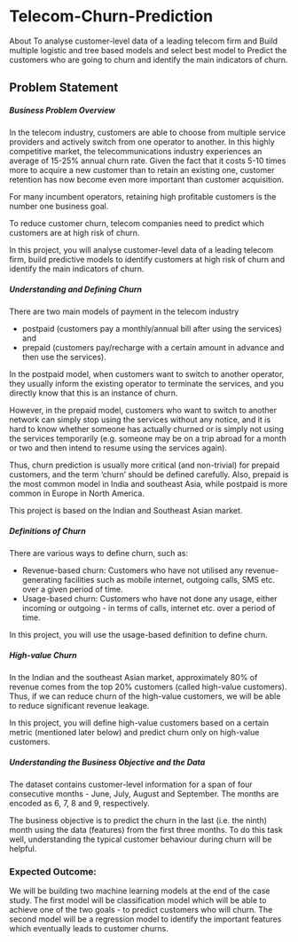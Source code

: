 # Telecom-Churn-Prediction
About To analyse customer-level data of a leading telecom firm and Build multiple logistic and tree based models and select best model to Predict the customers who are going to churn and identify the main indicators of churn.


## Problem Statement
 

##### Business Problem Overview
In the telecom industry, customers are able to choose from multiple service providers and actively switch from one operator to another. In this highly competitive market, the telecommunications industry experiences an average of 15-25% annual churn rate. Given the fact that it costs 5-10 times more to acquire a new customer than to retain an existing one, customer retention has now become even more important than customer acquisition.

For many incumbent operators, retaining high profitable customers is the number one business goal.

To reduce customer churn, telecom companies need to predict which customers are at high risk of churn.

In this project, you will analyse customer-level data of a leading telecom firm, build predictive models to identify customers at high risk of churn and identify the main indicators of churn.

##### Understanding and Defining Churn
There are two main models of payment in the telecom industry 
- postpaid (customers pay a monthly/annual bill after using the services) and 
- prepaid (customers pay/recharge with a certain amount in advance and then use the services).

In the postpaid model, when customers want to switch to another operator, they usually inform the existing operator to terminate the services, and you directly know that this is an instance of churn.

However, in the prepaid model, customers who want to switch to another network can simply stop using the services without any notice, and it is hard to know whether someone has actually churned or is simply not using the services temporarily (e.g. someone may be on a trip abroad for a month or two and then intend to resume using the services again).

Thus, churn prediction is usually more critical (and non-trivial) for prepaid customers, and the term ‘churn’ should be defined carefully.  Also, prepaid is the most common model in India and southeast Asia, while postpaid is more common in Europe in North America.

This project is based on the Indian and Southeast Asian market.

##### Definitions of Churn
There are various ways to define churn, such as:

- Revenue-based churn: Customers who have not utilised any revenue-generating facilities such as mobile internet, outgoing calls, SMS etc. over a given period of time.
- Usage-based churn: Customers who have not done any usage, either incoming or outgoing - in terms of calls, internet etc. over a period of time.

In this project, you will use the usage-based definition to define churn.

##### High-value Churn
In the Indian and the southeast Asian market, approximately 80% of revenue comes from the top 20% customers (called high-value customers). Thus, if we can reduce churn of the high-value customers, we will be able to reduce significant revenue leakage.

In this project, you will define high-value customers based on a certain metric (mentioned later below) and predict churn only on high-value customers.

##### Understanding the Business Objective and the Data
The dataset contains customer-level information for a span of four consecutive months - June, July, August and September. The months are encoded as 6, 7, 8 and 9, respectively. 

The business objective is to predict the churn in the last (i.e. the ninth) month using the data (features) from the first three months. To do this task well, understanding the typical customer behaviour during churn will be helpful.

### Expected Outcome:
We will be building two machine learning models at the end of the case study. The first model will be classification model which will be able to achieve one of the two goals - to predict customers who will churn. The second model will be a regression model to identify the important features which eventually leads to customer churns.
 
